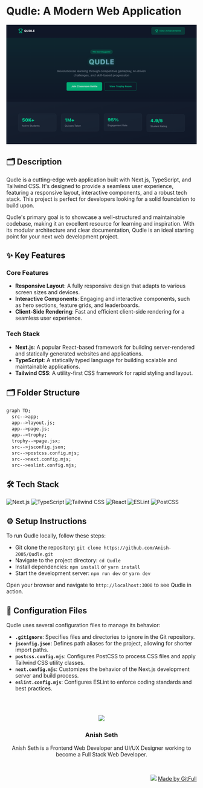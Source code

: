 # Qudle: A Modern Web Application
![thumbnail](./public/assets/landingPage-f99acd5d-7546-4dfa-989d-ee13e9063ac0)

## 🗂️ Description

Qudle is a cutting-edge web application built with Next.js, TypeScript, and Tailwind CSS. It's designed to provide a seamless user experience, featuring a responsive layout, interactive components, and a robust tech stack. This project is perfect for developers looking for a solid foundation to build upon.

Qudle's primary goal is to showcase a well-structured and maintainable codebase, making it an excellent resource for learning and inspiration. With its modular architecture and clear documentation, Qudle is an ideal starting point for your next web development project.

## ✨ Key Features

### **Core Features**

* **Responsive Layout**: A fully responsive design that adapts to various screen sizes and devices.
* **Interactive Components**: Engaging and interactive components, such as hero sections, feature grids, and leaderboards.
* **Client-Side Rendering**: Fast and efficient client-side rendering for a seamless user experience.

### **Tech Stack**

* **Next.js**: A popular React-based framework for building server-rendered and statically generated websites and applications.
* **TypeScript**: A statically typed language for building scalable and maintainable applications.
* **Tailwind CSS**: A utility-first CSS framework for rapid styling and layout.

## 🗂️ Folder Structure

```mermaid
graph TD;
  src-->app;
  app-->layout.js;
  app-->page.js;
  app-->trophy;
  trophy-->page.jsx;
  src-->jsconfig.json;
  src-->postcss.config.mjs;
  src-->next.config.mjs;
  src-->eslint.config.mjs;
```

## 🛠️ Tech Stack

![Next.js](https://img.shields.io/badge/Next.js-000?logo=next.js&logoColor=white&style=for-the-badge)
![TypeScript](https://img.shields.io/badge/TypeScript-3178c6?logo=typescript&logoColor=white&style=for-the-badge)
![Tailwind CSS](https://img.shields.io/badge/Tailwind%20CSS-06B6D4?logo=tailwindcss&logoColor=white&style=for-the-badge)
![React](https://img.shields.io/badge/React-20232a?logo=react&logoColor=white&style=for-the-badge)
![ESLint](https://img.shields.io/badge/ESLint-4B4B4B?logo=eslint&logoColor=white&style=for-the-badge)
![PostCSS](https://img.shields.io/badge/PostCSS-DD6777?logo=postcss&logoColor=white&style=for-the-badge)

## ⚙️ Setup Instructions

To run Qudle locally, follow these steps:

* Git clone the repository: `git clone https://github.com/Anish-2005/Qudle.git`
* Navigate to the project directory: `cd Qudle`
* Install dependencies: `npm install` or `yarn install`
* Start the development server: `npm run dev` or `yarn dev`

Open your browser and navigate to `http://localhost:3000` to see Qudle in action.

## 📁 Configuration Files

Qudle uses several configuration files to manage its behavior:

* **`.gitignore`**: Specifies files and directories to ignore in the Git repository.
* **`jsconfig.json`**: Defines path aliases for the project, allowing for shorter import paths.
* **`postcss.config.mjs`**: Configures PostCSS to process CSS files and apply Tailwind CSS utility classes.
* **`next.config.mjs`**: Customizes the behavior of the Next.js development server and build process.
* **`eslint.config.mjs`**: Configures ESLint to enforce coding standards and best practices.



<br><br>
<div align="center">
<img src="https://avatars.githubusercontent.com/u/123315153?v=4" width="120" />
<h3>Anish Seth</h3>
<p>Anish Seth is a Frontend Web Developer and UI/UX Designer working to become a Full Stack Web Developer.</p>
</div>
<br>
<p align="right">
<img src="https://gitfull.vercel.app/appLogo.png" width="20"/>  <a href="https://gitfull.vercel.app">Made by GitFull</a>
</p>
    